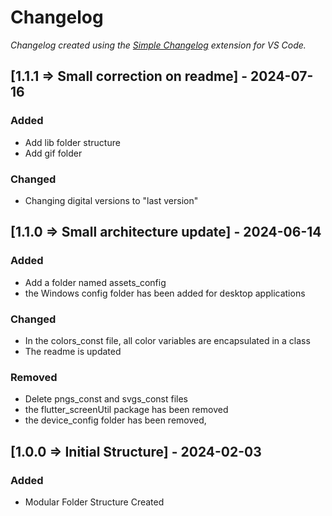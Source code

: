 # Changelog

*Changelog created using the [Simple Changelog](https://marketplace.visualstudio.com/items?itemName=tobiaswaelde.vscode-simple-changelog) extension for VS Code.*

## [1.1.1 => Small correction on readme] - 2024-07-16
### Added
- Add lib folder structure
- Add gif folder

### Changed
- Changing digital versions to "last version"


## [1.1.0 => Small architecture update] - 2024-06-14
### Added
- Add a folder named assets_config
- the Windows config folder has been added for desktop applications

### Changed
- In the colors_const file, all color variables are encapsulated in a class
- The readme is updated

### Removed
- Delete pngs_const and svgs_const files
- the flutter_screenUtil package has been removed
- the device_config folder has been removed,


## [1.0.0 => Initial Structure] - 2024-02-03
### Added
- Modular Folder Structure Created